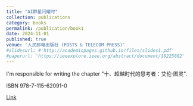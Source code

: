 ```yaml
---
title: "AI群星闪耀时"
collection: publications
category: books
permalink: /publication/book1
date: 2024-11-01
published: true
venue: '人民邮电出版社 (POSTS & TELECOM PRESS)'
#slidesurl: #'http://academicpages.github.io/files/slides1.pdf'
#paperurl: 'https://ieeexplore.ieee.org/abstract/document/10225882'
---
```


I'm responsible for writing the chapter "十、超越时代的思考者：艾伦·图灵".

ISBN 978-7-115-62091-0

[Link](https://item.jd.com/10124268549546.html)
